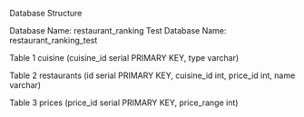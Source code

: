 Database Structure

Database Name: restaurant_ranking
Test Database Name: restaurant_ranking_test

Table 1
cuisine (cuisine_id serial PRIMARY KEY, type varchar)

Table 2
restaurants (id serial PRIMARY KEY, cuisine_id int, price_id int, name varchar)

Table 3
prices (price_id serial PRIMARY KEY, price_range int)
